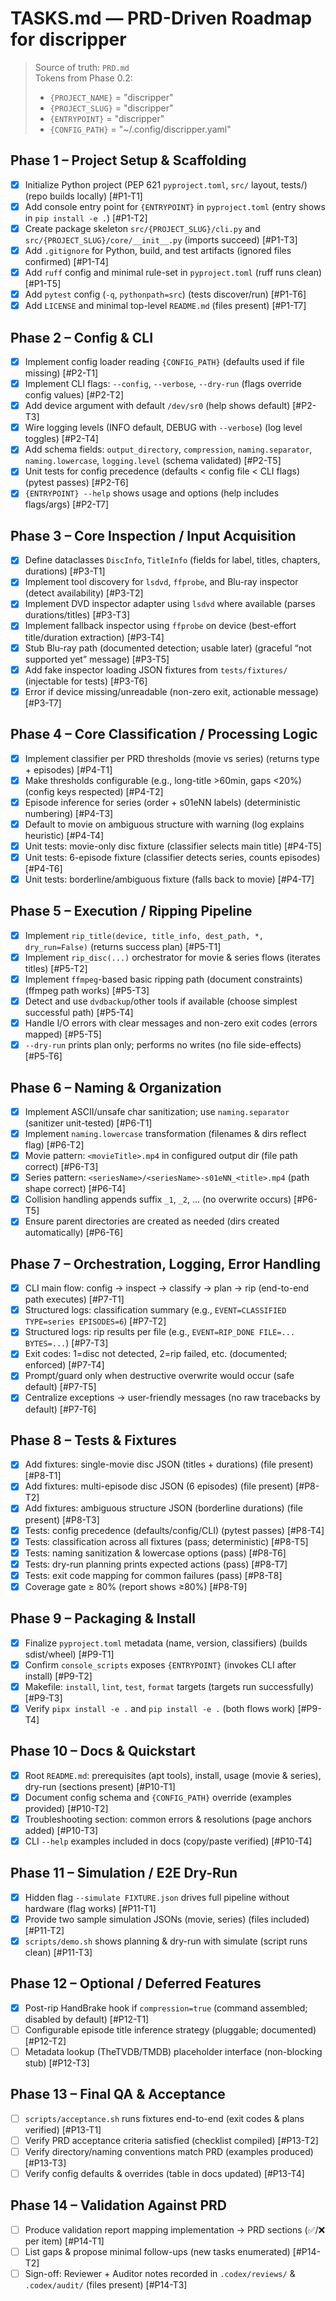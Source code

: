 # TASKS.md — PRD-Driven Roadmap for discripper

> Source of truth: `PRD.md`  
> Tokens from Phase 0.2:
> - `{PROJECT_NAME}` = "discripper"
> - `{PROJECT_SLUG}` = "discripper"
> - `{ENTRYPOINT}` = "discripper"
> - `{CONFIG_PATH}` = "~/.config/discripper.yaml"

## Phase 1 – Project Setup & Scaffolding
- [x] Initialize Python project (PEP 621 `pyproject.toml`, `src/` layout, tests/) (repo builds locally) [#P1-T1]
- [x] Add console entry point for `{ENTRYPOINT}` in `pyproject.toml` (entry shows in `pip install -e .`) [#P1-T2]
- [x] Create package skeleton `src/{PROJECT_SLUG}/cli.py` and `src/{PROJECT_SLUG}/core/__init__.py` (imports succeed) [#P1-T3]
- [x] Add `.gitignore` for Python, build, and test artifacts (ignored files confirmed) [#P1-T4]
- [x] Add `ruff` config and minimal rule-set in `pyproject.toml` (ruff runs clean) [#P1-T5]
- [x] Add `pytest` config (`-q`, `pythonpath=src`) (tests discover/run) [#P1-T6]
- [x] Add `LICENSE` and minimal top-level `README.md` (files present) [#P1-T7]

## Phase 2 – Config & CLI
- [x] Implement config loader reading `{CONFIG_PATH}` (defaults used if file missing) [#P2-T1]
- [x] Implement CLI flags: `--config`, `--verbose`, `--dry-run` (flags override config values) [#P2-T2]
- [x] Add device argument with default `/dev/sr0` (help shows default) [#P2-T3]
- [x] Wire logging levels (INFO default, DEBUG with `--verbose`) (log level toggles) [#P2-T4]
- [x] Add schema fields: `output_directory`, `compression`, `naming.separator`, `naming.lowercase`, `logging.level` (schema validated) [#P2-T5]
- [x] Unit tests for config precedence (defaults < config file < CLI flags) (pytest passes) [#P2-T6]
- [x] `{ENTRYPOINT} --help` shows usage and options (help includes flags/args) [#P2-T7]

## Phase 3 – Core Inspection / Input Acquisition
- [x] Define dataclasses `DiscInfo`, `TitleInfo` (fields for label, titles, chapters, durations) [#P3-T1]
- [x] Implement tool discovery for `lsdvd`, `ffprobe`, and Blu-ray inspector (detect availability) [#P3-T2]
- [x] Implement DVD inspector adapter using `lsdvd` where available (parses durations/titles) [#P3-T3]
- [x] Implement fallback inspector using `ffprobe` on device (best-effort title/duration extraction) [#P3-T4]
- [x] Stub Blu-ray path (documented detection; usable later) (graceful “not supported yet” message) [#P3-T5]
- [x] Add fake inspector loading JSON fixtures from `tests/fixtures/` (injectable for tests) [#P3-T6]
- [x] Error if device missing/unreadable (non-zero exit, actionable message) [#P3-T7]

## Phase 4 – Core Classification / Processing Logic
- [x] Implement classifier per PRD thresholds (movie vs series) (returns type + episodes) [#P4-T1]
- [x] Make thresholds configurable (e.g., long-title >60min, gaps <20%) (config keys respected) [#P4-T2]
- [x] Episode inference for series (order + s01eNN labels) (deterministic numbering) [#P4-T3]
- [x] Default to movie on ambiguous structure with warning (log explains heuristic) [#P4-T4]
- [x] Unit tests: movie-only disc fixture (classifier selects main title) [#P4-T5]
- [x] Unit tests: 6-episode fixture (classifier detects series, counts episodes) [#P4-T6]
- [x] Unit tests: borderline/ambiguous fixture (falls back to movie) [#P4-T7]

## Phase 5 – Execution / Ripping Pipeline
- [x] Implement `rip_title(device, title_info, dest_path, *, dry_run=False)` (returns success plan) [#P5-T1]
- [x] Implement `rip_disc(...)` orchestrator for movie & series flows (iterates titles) [#P5-T2]
- [x] Implement `ffmpeg`-based basic ripping path (document constraints) (ffmpeg path works) [#P5-T3]
- [x] Detect and use `dvdbackup`/other tools if available (choose simplest successful path) [#P5-T4]
- [x] Handle I/O errors with clear messages and non-zero exit codes (errors mapped) [#P5-T5]
- [x] `--dry-run` prints plan only; performs no writes (no file side-effects) [#P5-T6]

## Phase 6 – Naming & Organization
- [x] Implement ASCII/unsafe char sanitization; use `naming.separator` (sanitizer unit-tested) [#P6-T1]
- [x] Implement `naming.lowercase` transformation (filenames & dirs reflect flag) [#P6-T2]
- [x] Movie pattern: `<movieTitle>.mp4` in configured output dir (file path correct) [#P6-T3]
- [x] Series pattern: `<seriesName>/<seriesName>-s01eNN_<title>.mp4` (path shape correct) [#P6-T4]
- [x] Collision handling appends suffix `_1`, `_2`, … (no overwrite occurs) [#P6-T5]
- [x] Ensure parent directories are created as needed (dirs created automatically) [#P6-T6]

## Phase 7 – Orchestration, Logging, Error Handling
- [x] CLI main flow: config → inspect → classify → plan → rip (end-to-end path executes) [#P7-T1]
- [x] Structured logs: classification summary (e.g., `EVENT=CLASSIFIED TYPE=series EPISODES=6`) [#P7-T2]
- [x] Structured logs: rip results per file (e.g., `EVENT=RIP_DONE FILE=... BYTES=...`) [#P7-T3]
- [x] Exit codes: 1=disc not detected, 2=rip failed, etc. (documented; enforced) [#P7-T4]
- [x] Prompt/guard only when destructive overwrite would occur (safe default) [#P7-T5]
- [x] Centralize exceptions → user-friendly messages (no raw tracebacks by default) [#P7-T6]

## Phase 8 – Tests & Fixtures
- [x] Add fixtures: single-movie disc JSON (titles + durations) (file present) [#P8-T1]
- [x] Add fixtures: multi-episode disc JSON (6 episodes) (file present) [#P8-T2]
- [x] Add fixtures: ambiguous structure JSON (borderline durations) (file present) [#P8-T3]
- [x] Tests: config precedence (defaults/config/CLI) (pytest passes) [#P8-T4]
- [x] Tests: classification across all fixtures (pass; deterministic) [#P8-T5]
- [x] Tests: naming sanitization & lowercase options (pass) [#P8-T6]
- [x] Tests: dry-run planning prints expected actions (pass) [#P8-T7]
- [x] Tests: exit code mapping for common failures (pass) [#P8-T8]
- [x] Coverage gate ≥ 80% (report shows ≥80%) [#P8-T9]

## Phase 9 – Packaging & Install
- [x] Finalize `pyproject.toml` metadata (name, version, classifiers) (builds sdist/wheel) [#P9-T1]
- [x] Confirm `console_scripts` exposes `{ENTRYPOINT}` (invokes CLI after install) [#P9-T2]
- [x] Makefile: `install`, `lint`, `test`, `format` targets (targets run successfully) [#P9-T3]
- [x] Verify `pipx install -e .` and `pip install -e .` (both flows work) [#P9-T4]

## Phase 10 – Docs & Quickstart
- [x] Root `README.md`: prerequisites (apt tools), install, usage (movie & series), dry-run (sections present) [#P10-T1]
- [x] Document config schema and `{CONFIG_PATH}` override (examples provided) [#P10-T2]
- [x] Troubleshooting section: common errors & resolutions (page anchors added) [#P10-T3]
- [x] CLI `--help` examples included in docs (copy/paste verified) [#P10-T4]

## Phase 11 – Simulation / E2E Dry-Run
- [x] Hidden flag `--simulate FIXTURE.json` drives full pipeline without hardware (flag works) [#P11-T1]
- [x] Provide two sample simulation JSONs (movie, series) (files included) [#P11-T2]
- [x] `scripts/demo.sh` shows planning & dry-run with simulate (script runs clean) [#P11-T3]

## Phase 12 – Optional / Deferred Features
- [x] Post-rip HandBrake hook if `compression=true` (command assembled; disabled by default) [#P12-T1]
- [ ] Configurable episode title inference strategy (pluggable; documented) [#P12-T2]
- [ ] Metadata lookup (TheTVDB/TMDB) placeholder interface (non-blocking stub) [#P12-T3]

## Phase 13 – Final QA & Acceptance
- [ ] `scripts/acceptance.sh` runs fixtures end-to-end (exit codes & plans verified) [#P13-T1]
- [ ] Verify PRD acceptance criteria satisfied (checklist compiled) [#P13-T2]
- [ ] Verify directory/naming conventions match PRD (examples produced) [#P13-T3]
- [ ] Verify config defaults & overrides (table in docs updated) [#P13-T4]

## Phase 14 – Validation Against PRD
- [ ] Produce validation report mapping implementation → PRD sections (✅/❌ per item) [#P14-T1]
- [ ] List gaps & propose minimal follow-ups (new tasks enumerated) [#P14-T2]
- [ ] Sign-off: Reviewer + Auditor notes recorded in `.codex/reviews/` & `.codex/audit/` (files present) [#P14-T3]
